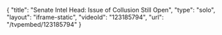 {
    "title": "Senate Intel Head: Issue of Collusion Still Open",
    "type": "solo",
    "layout": "iframe-static",
    "videoId": "123185794",
    "url": "\/tvpembed\/123185794"
}